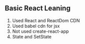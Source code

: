 ## Basic React Leaning

1. Used React and ReactDom CDN
2. Used babel cdn for jsx
3. Not used create-react-app
4. State and SetState
